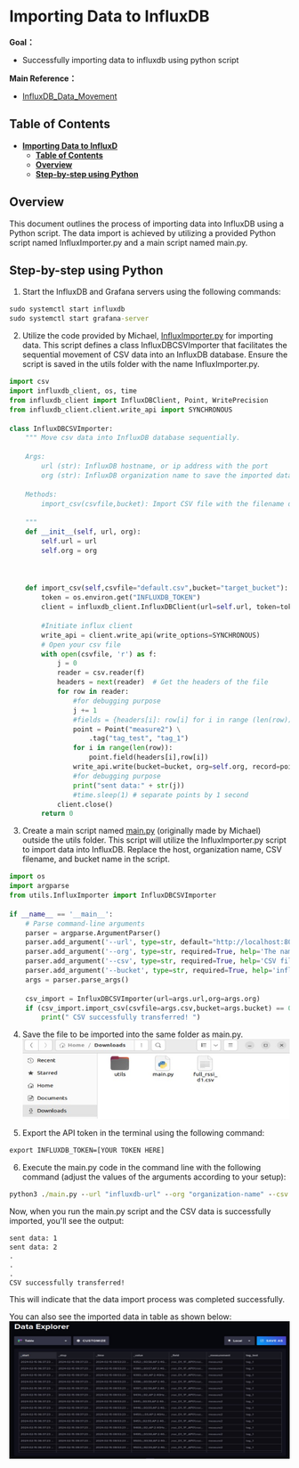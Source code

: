 # **Importing Data to InfluxDB**

**Goal：**

* Successfully importing data to influxdb using python script

**Main Reference：**

* [InfluxDB_Data_Movement](https://github.com/bmw-ece-ntust/internship/blob/00bf762eb341ace96cd3d1e00179a407aa3df8a3/learning_notes/InfluxDB_Data_Movement.md)

## **Table of Contents**
- [**Importing Data to InfluxD**](#importing-data-to-influxdb)
  - [**Table of Contents**](#table-of-contents)
  - [**Overview**](#overview)
  - [**Step-by-step using Python**](#step-by-step-using-python)

## **Overview**

This document outlines the process of importing data into InfluxDB using a Python script. The data import is achieved by utilizing a provided Python script named InfluxImporter.py and a main script named main.py.

## **Step-by-step using Python**

1. Start the InfluxDB and Grafana servers using the following commands:

```cmd
sudo systemctl start influxdb
sudo systemctl start grafana-server
```

2. Utilize the code provided by Michael, [InfluxImporter.py](https://github.com/bmw-ece-ntust/internship/blob/4db5f593b386c6a34b0e6fbb189b777c9af8bcf5/utils/InfluxImporter.py) for importing data. This script defines a class InfluxDBCSVImporter that facilitates the sequential movement of CSV data into an InfluxDB database. Ensure the script is saved in the utils folder with the name InfluxImporter.py.

```python
import csv
import influxdb_client, os, time
from influxdb_client import InfluxDBClient, Point, WritePrecision
from influxdb_client.client.write_api import SYNCHRONOUS

class InfluxDBCSVImporter:
    """ Move csv data into InfluxDB database sequentially.

    Args:
        url (str): InfluxDB hostname, or ip address with the port
        org (str): InfluxDB organization name to save the imported data
    
    Methods:
        import_csv(csvfile,bucket): Import CSV file with the filename defined by the csvfile argument into InfluxDB bucket

    """
    def __init__(self, url, org):
        self.url = url
        self.org = org
        


    def import_csv(self,csvfile="default.csv",bucket="target_bucket"):
        token = os.environ.get("INFLUXDB_TOKEN")
        client = influxdb_client.InfluxDBClient(url=self.url, token=token, org=self.org)

        #Initiate influx client
        write_api = client.write_api(write_options=SYNCHRONOUS)
        # Open your csv file
        with open(csvfile, 'r') as f:
            j = 0
            reader = csv.reader(f)
            headers = next(reader)  # Get the headers of the file
            for row in reader:
                #for debugging purpose
                j += 1
                #fields = {headers[i]: row[i] for i in range (len(row))}
                point = Point("measure2") \
                    .tag("tag_test", "tag_1")
                for i in range(len(row)):
                    point.field(headers[i],row[i])
                write_api.write(bucket=bucket, org=self.org, record=point)
                #for debugging purpose
                print("sent data:" + str(j))
                #time.sleep(1) # separate points by 1 second        
            client.close()
        return 0

```
3. Create a main script named [main.py](https://github.com/bmw-ece-ntust/internship/blob/4db5f593b386c6a34b0e6fbb189b777c9af8bcf5/main.py) (originally made by Michael) outside the utils folder. This script will utilize the InfluxImporter.py script to import data into InfluxDB. Replace the host, organization name, CSV filename, and bucket name in the script.

```python
import os
import argparse
from utils.InfluxImporter import InfluxDBCSVImporter

if __name__ == '__main__':
    # Parse command-line arguments
    parser = argparse.ArgumentParser()
    parser.add_argument('--url', type=str, default="http://localhost:8086'", help='The host of the InfluxDB server.')
    parser.add_argument('--org', type=str, required=True, help='The name of the database to write to.')
    parser.add_argument('--csv', type=str, required=True, help='CSV filename')
    parser.add_argument('--bucket', type=str, required=True, help='influxDB bucket name')
    args = parser.parse_args()
    
    csv_import = InfluxDBCSVImporter(url=args.url,org=args.org)
    if (csv_import.import_csv(csvfile=args.csv,bucket=args.bucket) == 0):
        print(" CSV successfully transferred! ")

```

4. Save the file to be imported into the same folder as main.py.
![image](../Assets/FolderImporter.jpg)


5. Export the API token in the terminal using the following command:
```cmd
export INFLUXDB_TOKEN=[YOUR TOKEN HERE]
```

6. Execute the main.py code in the command line with the following command (adjust the values of the arguments according to your setup):
```cmd
python3 ./main.py --url "influxdb-url" --org "organization-name" --csv "filename.csv" --bucket "bucket-name"
```

Now, when you run the main.py script and the CSV data is successfully imported, you'll see the output:

```
sent data: 1
sent data: 2
.
.
.
CSV successfully transferred!
```

This will indicate that the data import process was completed successfully.

You can also see the imported data in table as shown below:
![image](../Assets/ImportedData.jpg)
